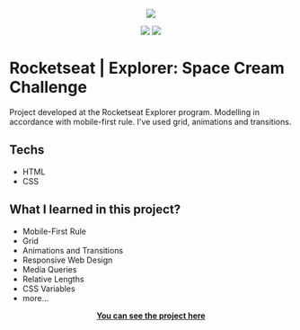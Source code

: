 <p align="center">
  <picture>
    <img src="https://i.postimg.cc/brW441wr/spacecream.png">
  <picture/>
</p>

<div align="center" dir="auto">
  <picture>
    <img
      src="https://img.shields.io/badge/HTML5-E34F26?style=for-the-badge&logo=html5&logoColor=white"
      style="max-width: 100%"
    />
  </picture>
  <picture>
    <img
      src="https://img.shields.io/badge/CSS3-1572B6?style=for-the-badge&logo=css3&logoColor=white"
      style="max-width: 100%"
    />
  </picture>
</div>


<h1>Rocketseat | Explorer: Space Cream Challenge</h1>


Project developed at the Rocketseat Explorer program.
Modelling in accordance with mobile-first rule.
I've used grid, animations and transitions.


## Techs

- HTML
- CSS

## What I learned in this project? 

- Mobile-First Rule
- Grid
- Animations and Transitions
- Responsive Web Design
- Media Queries
- Relative Lengths
- CSS Variables
- more...

<p align="center">
  <a
    href="https://fabioszam.github.io/rocketseat-explorer-spacecream/"
    target="_blank"
  >
    <strong>You can see the project here</strong>
  </a>
</p>

